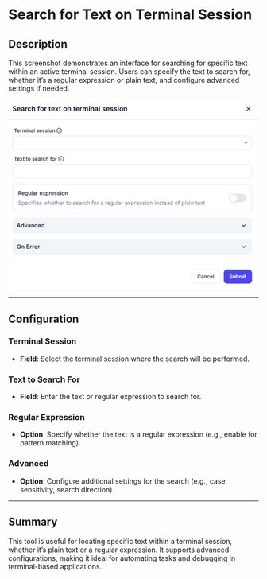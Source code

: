 # Search for Text on Terminal Session

## Description

This screenshot demonstrates an interface for searching for specific text within an active terminal session. Users can specify the text to search for, whether it’s a regular expression or plain text, and configure advanced settings if needed.

![alt text](../../assests/app-integrations/assests%20terminal%20emulation/search-for-text-on-terminal-session.png)

---

## Configuration

### Terminal Session

- **Field**: Select the terminal session where the search will be performed.

### Text to Search For

- **Field**: Enter the text or regular expression to search for.

### Regular Expression

- **Option**: Specify whether the text is a regular expression (e.g., enable for pattern matching).

### Advanced

- **Option**: Configure additional settings for the search (e.g., case sensitivity, search direction).

---

## Summary

This tool is useful for locating specific text within a terminal session, whether it’s plain text or a regular expression. It supports advanced configurations, making it ideal for automating tasks and debugging in terminal-based applications.
